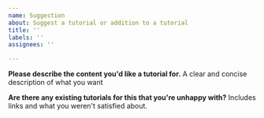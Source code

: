 ```yaml
---
name: Suggestion
about: Suggest a tutorial or addition to a tutorial
title: ''
labels: ''
assignees: ''

---
```


**Please describe the content you'd like a tutorial for.**
A clear and concise description of what you want

**Are there any existing tutorials for this that you're unhappy with?**
Includes links and what you weren't satisfied about.
